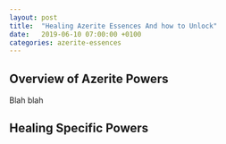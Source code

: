 ```yaml
---
layout: post
title:  "Healing Azerite Essences And how to Unlock"
date:   2019-06-10 07:00:00 +0100
categories: azerite-essences
---
```


<script>var whTooltips = {colorLinks: true, iconizeLinks: true, renameLinks: true};</script>
<script src="https://wow.zamimg.com/widgets/power.js"></script>

## Overview of Azerite Powers

Blah blah

## Healing Specific Powers
